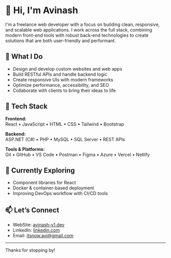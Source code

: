 # 👋 Hi, I'm Avinash

I'm a freelance web developer with a focus on building clean, responsive, and scalable web applications. I work across the full stack, combining modern front-end tools with robust back-end technologies to create solutions that are both user-friendly and performant.

## 💼 What I Do
- Design and develop custom websites and web apps
- Build RESTful APIs and handle backend logic
- Create responsive UIs with modern frameworks
- Optimize performance, accessibility, and SEO
- Collaborate with clients to bring their ideas to life

## 🧰 Tech Stack

**Frontend:**  
React • JavaScript • HTML • CSS • Tailwind • Bootstrap

**Backend:**  
ASP.NET (C#) • PHP • MySQL • SQL Server • REST APIs

**Tools & Platforms:**  
Git • GitHub • VS Code • Postman • Figma • Azure • Vercel • Netlify

## 🧩 Currently Exploring
- Component libraries for React  
- Docker & container-based deployment  
- Improving DevOps workflow with CI/CD tools

## 📫 Let’s Connect
- WebSite: [avinash-v1.dev](https://avinash-v1.a0001.net)
- LinkedIn: [linkedin.com](https://www.linkedin.com/in/avinash-sharma-861729371)
- Email: [itsnow.avi@gmail.com](mailto:itsnow.avi@gmail.com)

---

Thanks for stopping by!
